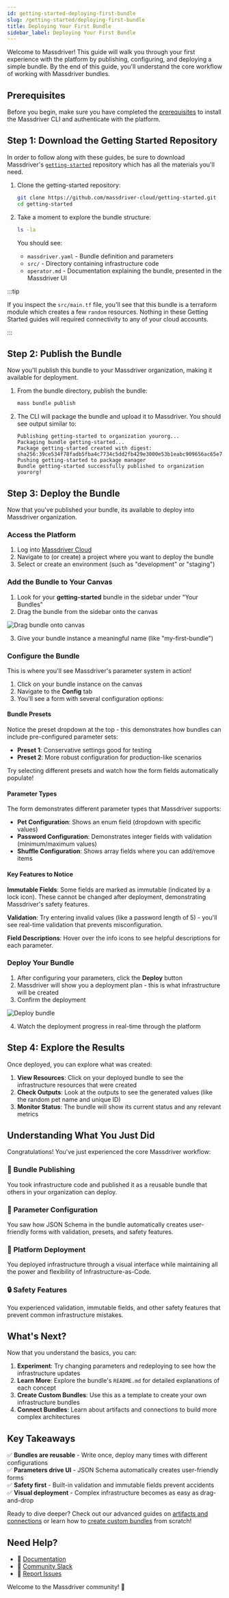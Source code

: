 ```yaml
---
id: getting-started-deploying-first-bundle
slug: /getting-started/deploying-first-bundle
title: Deploying Your First Bundle
sidebar_label: Deploying Your First Bundle
---
```


Welcome to Massdriver! This guide will walk you through your first experience with the platform by publishing, configuring, and deploying a simple bundle. By the end of this guide, you'll understand the core workflow of working with Massdriver bundles.

## Prerequisites

Before you begin, make sure you have completed the [prerequisites](https://docs.massdriver.cloud/getting-started/overview#prerequisites) to install the Massdriver CLI and authenticate with the platform.

## Step 1: Download the Getting Started Repository

In order to follow along with these guides, be sure to download Massdriver's [`getting-started`](https://github.com/massdriver-cloud/getting-started) repository which has all the materials you'll need.

1. Clone the getting-started repository:

    ```bash
    git clone https://github.com/massdriver-cloud/getting-started.git
    cd getting-started
    ```

2. Take a moment to explore the bundle structure:

    ```bash
    ls -la
    ```

    You should see:
    - `massdriver.yaml` - Bundle definition and parameters
    - `src/` - Directory containing infrastructure code
    - `operator.md` - Documentation explaining the bundle, presented in the Massdriver UI

:::tip 

If you inspect the `src/main.tf` file, you'll see that this bundle is a terraform module which creates a few `random` resources. Nothing in these Getting Started guides will required connectivity to any of your cloud accounts.

:::

## Step 2: Publish the Bundle

Now you'll publish this bundle to your Massdriver organization, making it available for deployment.

1. From the bundle directory, publish the bundle:

    ```bash
    mass bundle publish
    ```

2. The CLI will package the bundle and upload it to Massdriver. You should see output similar to:

    ```
    Publishing getting-started to organization yourorg...
    Packaging bundle getting-started...
    Package getting-started created with digest: sha256:39ce534f78fadb5fba4c7734c5dd2fb429e3000e53b1eabc909656ac65e7e258
    Pushing getting-started to package manager
    Bundle getting-started successfully published to organization yourorg!
    ```

## Step 3: Deploy the Bundle

Now that you've published your bundle, its available to deploy into Massdriver organization.

### Access the Platform

1. Log into [Massdriver Cloud](https://massdriver.cloud)
2. Navigate to (or create) a project where you want to deploy the bundle
3. Select or create an environment (such as "development" or "staging")

### Add the Bundle to Your Canvas

1. Look for your **getting-started** bundle in the sidebar under "Your Bundles"
2. Drag the bundle from the sidebar onto the canvas

![Drag bundle onto canvas](./img/drag_bundle.gif)

3. Give your bundle instance a meaningful name (like "my-first-bundle")

### Configure the Bundle

This is where you'll see Massdriver's parameter system in action!

1. Click on your bundle instance on the canvas
2. Navigate to the **Config** tab
3. You'll see a form with several configuration options:

#### Bundle Presets
Notice the preset dropdown at the top - this demonstrates how bundles can include pre-configured parameter sets:

- **Preset 1**: Conservative settings good for testing
- **Preset 2**: More robust configuration for production-like scenarios

Try selecting different presets and watch how the form fields automatically populate!

#### Parameter Types
The form demonstrates different parameter types that Massdriver supports:

- **Pet Configuration**: Shows an enum field (dropdown with specific values)
- **Password Configuration**: Demonstrates integer fields with validation (minimum/maximum values)
- **Shuffle Configuration**: Shows array fields where you can add/remove items

#### Key Features to Notice

**Immutable Fields**: Some fields are marked as immutable (indicated by a lock icon). These cannot be changed after deployment, demonstrating Massdriver's safety features.

**Validation**: Try entering invalid values (like a password length of 5) - you'll see real-time validation that prevents misconfiguration.

**Field Descriptions**: Hover over the info icons to see helpful descriptions for each parameter.

### Deploy Your Bundle

1. After configuring your parameters, click the **Deploy** button
2. Massdriver will show you a deployment plan - this is what infrastructure will be created
3. Confirm the deployment

![Deploy bundle](./img/deploy_bundle.gif)

4. Watch the deployment progress in real-time through the platform

## Step 4: Explore the Results

Once deployed, you can explore what was created:

1. **View Resources**: Click on your deployed bundle to see the infrastructure resources that were created
2. **Check Outputs**: Look at the outputs to see the generated values (like the random pet name and unique ID)
3. **Monitor Status**: The bundle will show its current status and any relevant metrics

## Understanding What You Just Did

Congratulations! You've just experienced the core Massdriver workflow:

### 📨 **Bundle Publishing**
You took infrastructure code and published it as a reusable bundle that others in your organization can deploy.

### 🔧 **Parameter Configuration**
You saw how JSON Schema in the bundle automatically creates user-friendly forms with validation, presets, and safety features.

### 🚀 **Platform Deployment**
You deployed infrastructure through a visual interface while maintaining all the power and flexibility of Infrastructure-as-Code.

### 🔒 **Safety Features**
You experienced validation, immutable fields, and other safety features that prevent common infrastructure mistakes.

## What's Next?

Now that you understand the basics, you can:

1. **Experiment**: Try changing parameters and redeploying to see how the infrastructure updates
2. **Learn More**: Explore the bundle's `README.md` for detailed explanations of each concept
3. **Create Custom Bundles**: Use this as a template to create your own infrastructure bundles
4. **Connect Bundles**: Learn about artifacts and connections to build more complex architectures

## Key Takeaways

✅ **Bundles are reusable** - Write once, deploy many times with different configurations  
✅ **Parameters drive UI** - JSON Schema automatically creates user-friendly forms  
✅ **Safety first** - Built-in validation and immutable fields prevent accidents  
✅ **Visual deployment** - Complex infrastructure becomes as easy as drag-and-drop  

Ready to dive deeper? Check out our advanced guides on [artifacts and connections](https://docs.massdriver.cloud/concepts/connections) or learn how to [create custom bundles](https://docs.massdriver.cloud/bundles/development) from scratch!

## Need Help?

- 📄 [Documentation](https://docs.massdriver.cloud)
- 💬 [Community Slack](https://join.slack.com/t/massdrivercommunity/shared_invite/zt-1smvckvdj-jVFpBG2jF5XiYzX2njDCWA)
- 🐛 [Report Issues](https://github.com/massdriver-cloud/getting-started/issues)

Welcome to the Massdriver community! 🎉
